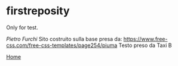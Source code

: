 # firstreposity
Only for test.

*Pietro Furchi*
Sito costruito sulla base presa da: https://www.free-css.com/free-css-templates/page254/piuma
Testo preso da Taxi B

<a href="#"> Home </a>
